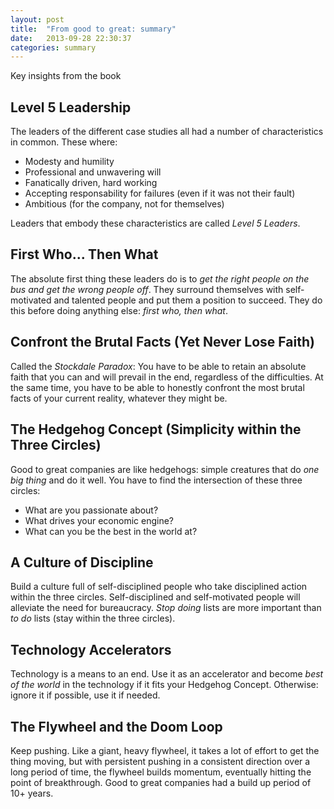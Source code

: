 ```yaml
---
layout: post
title:  "From good to great: summary"
date:   2013-09-28 22:30:37
categories: summary
---
```


Key insights from the book


Level 5 Leadership
------------------
The leaders of the different case studies all had a number of characteristics in common.
These where:
* Modesty and humility
* Professional and unwavering will
* Fanatically driven, hard working
* Accepting responsability for failures (even if it was not their fault)
* Ambitious (for the company, not for themselves)

Leaders that embody these characteristics are called *Level 5 Leaders*.

First Who... Then What
----------------------
The absolute first thing these leaders do is to *get the right people on the bus and get the wrong people off*.
They surround themselves with self-motivated and talented people and put them a position to succeed.
They do this before doing anything else: *first who, then what*.

Confront the Brutal Facts (Yet Never Lose Faith)
------------------------------------------------
Called the *Stockdale Paradox*: You have to be able to retain an absolute faith that you can and will prevail in the end, regardless of the difficulties. At the same time, you have to be able to honestly confront the most brutal facts of your current reality, whatever they might be.

The Hedgehog Concept (Simplicity within the Three Circles)
----------------------------------------------------------
Good to great companies are like hedgehogs: simple creatures that do *one big thing* and do it well.
You have to find the intersection of these three circles:
* What are you passionate about?
* What drives your economic engine?
* What can you be the best in the world at?


A Culture of Discipline
-----------------------
Build a culture full of self-disciplined people who take disciplined action within the three circles.
Self-disciplined and self-motivated people will alleviate the need for bureaucracy.
*Stop doing* lists are more important than *to do* lists (stay within the three circles).

Technology Accelerators
-----------------------
Technology is a means to an end.
Use it as an accelerator and become *best of the world* in the technology if it fits your Hedgehog Concept.
Otherwise: ignore it if possible, use it if needed.

The Flywheel and the Doom Loop
------------------------------
Keep pushing.
Like a giant, heavy flywheel, it takes a lot of effort to get the thing moving, but with persistent pushing in a consistent direction over a long period of time, the flywheel builds momentum, eventually hitting the point of breakthrough.
Good to great companies had a build up period of 10+ years.

